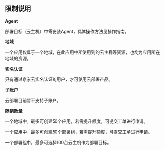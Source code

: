 ## 限制说明

**Agent**

部署目标（云主机）中需安装Agent，具体操作方法见操作指南。

**地域**

一个应用仅属于一个地域，在此应用中所使用到的云主机等资源，也均为应用所在地域的资源。

**实名认证**

只有通过京东云实名认证的用户，才可使用云部署产品。

**子账户**

云部署目前暂不支持子账户。

**限额数量**

一个地域中，最多可创建50个应用，若需提升额度，可提交工单进行申请。

一个应用中，最多可创建50个部署组，若需提升额度，可提交工单进行申请。

一个部署组中，最多可选择100台云主机作为部署目标。

